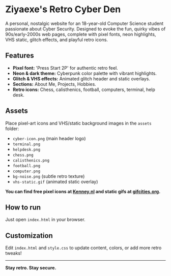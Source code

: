 # Ziyaexe's Retro Cyber Den

A personal, nostalgic website for an 18-year-old Computer Science student passionate about Cyber Security. Designed to evoke the fun, quirky vibes of 90s/early-2000s web pages, complete with pixel fonts, neon highlights, VHS static, glitch effects, and playful retro icons.

## Features

- **Pixel font:** 'Press Start 2P' for authentic retro feel.
- **Neon & dark theme:** Cyberpunk color palette with vibrant highlights.
- **Glitch & VHS effects:** Animated glitch header and static overlays.
- **Sections:** About Me, Projects, Hobbies.
- **Retro icons:** Chess, calisthenics, football, computers, terminal, help desk.

## Assets

Place pixel-art icons and VHS/static background images in the `assets` folder:
- `cyber-icon.png` (main header logo)
- `terminal.png`
- `helpdesk.png`
- `chess.png`
- `calisthenics.png`
- `football.png`
- `computer.png`
- `bg-noise.png` (subtle retro texture)
- `vhs-static.gif` (animated static overlay)

**You can find free pixel icons at [Kenney.nl](https://kenney.nl/assets/pixel-Ui) and static gifs at [gifcities.org](https://gifcities.org/).**

## How to run

Just open `index.html` in your browser.

## Customization

Edit `index.html` and `style.css` to update content, colors, or add more retro tweaks!

---

**Stay retro. Stay secure.**
